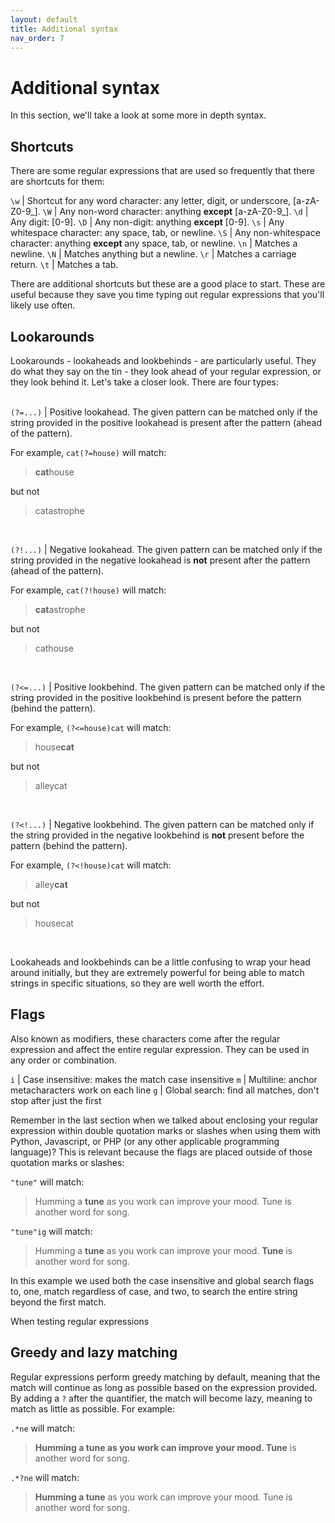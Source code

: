 ```yaml
---
layout: default
title: Additional syntax
nav_order: 7
---
```

# Additional syntax
In this section, we'll take a look at some more in depth syntax.

## Shortcuts

There are some regular expressions that are used so frequently that there are shortcuts for them:

`\w` | Shortcut for any word character: any letter, digit, or underscore, [a-zA-Z0-9_].
`\W` | Any non-word character: anything **except** [a-zA-Z0-9_].
`\d` | Any digit: [0-9].
`\D` | Any non-digit: anything **except** [0-9].
`\s` | Any whitespace character: any space, tab, or newline.
`\S` | Any non-whitespace character: anything **except** any space, tab, or newline.
`\n` | Matches a newline.
`\N` | Matches anything but a newline.
`\r` | Matches a carriage return.
`\t` | Matches a tab.

There are additional shortcuts but these are a good place to start. These are useful because they save you time typing out regular expressions that you'll likely use often.


## Lookarounds

Lookarounds - lookaheads and lookbehinds - are particularly useful. They do what they say on the tin - they look ahead of your regular expression, or they look behind it. Let's take a closer look. There are four types:
<br>
<br>

`(?=...)` | Positive lookahead. The given pattern can be matched only if the string provided in the positive lookahead is present after the pattern (ahead of the pattern).

For example, `cat(?=house)` will match:

> **cat**house

but not

> catastrophe

<br>

`(?!...)` | Negative lookahead. The given pattern can be matched only if the string provided in the negative lookahead is **not** present after the pattern (ahead of the pattern).

For example, `cat(?!house)` will match:

> **cat**astrophe

but not

> cathouse

<br>

`(?<=...)` | Positive lookbehind. The given pattern can be matched only if the string provided in the positive lookbehind is present before the pattern (behind the pattern).

For example, `(?<=house)cat` will match:

> house**cat**

but not

> alleycat

<br>

`(?<!...)` | Negative lookbehind. The given pattern can be matched only if the string provided in the negative lookbehind is **not** present before the pattern (behind the pattern).

For example, `(?<!house)cat` will match:

> alley**cat**

but not

> housecat

<br>

Lookaheads and lookbehinds can be a little confusing to wrap your head around initially, but they are extremely powerful for being able to match strings in specific situations, so they are well worth the effort.

## Flags

Also known as modifiers, these characters come after the regular expression and affect the entire regular expression. They can be used in any order or combination.

`i` | Case insensitive: makes the match case insensitive
`m` | Multiline: anchor metacharacters work on each line
`g` | Global search: find all matches, don't stop after just the first

Remember in the last section when we talked about enclosing your regular expression within double quotation marks or slashes when using them with Python, Javascript, or PHP (or any other applicable programming language)? This is relevant because the flags are placed outside of those quotation marks or slashes:

`"tune"` will match:

> Humming a **tune** as you work can improve your mood. Tune is another word for song.

`"tune"ig` will match:

> Humming a **tune** as you work can improve your mood. **Tune** is another word for song.

In this example we used both the case insensitive and global search flags to, one, match regardless of case, and two, to search the entire string beyond the first match.

When testing regular expressions


## Greedy and lazy matching

Regular expressions perform greedy matching by default, meaning that the match will continue as long as possible based on the expression provided. By adding a `?` after the quantifier, the match will become lazy, meaning to match as little as possible. For example:

`.*ne` will match:

> **Humming a tune as you work can improve your mood. Tune** is another word for song.

`.*?ne` will match:

> **Humming a tune** as you work can improve your mood. Tune is another word for song.